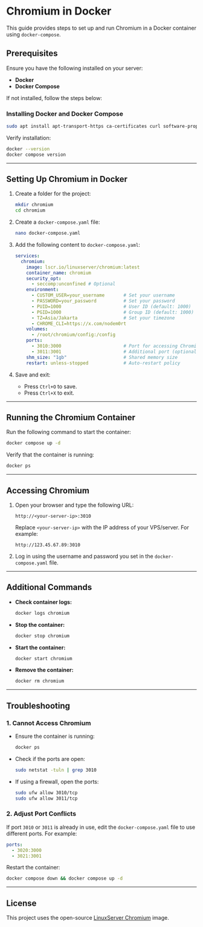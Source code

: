 # Chromium in Docker

This guide provides steps to set up and run Chromium in a Docker container using `docker-compose`.

## Prerequisites
Ensure you have the following installed on your server:
- **Docker**
- **Docker Compose**

If not installed, follow the steps below:

### Installing Docker and Docker Compose
```bash
sudo apt install apt-transport-https ca-certificates curl software-properties-common -y && curl -fsSL https://download.docker.com/linux/ubuntu/gpg | sudo apt-key add - && sudo add-apt-repository "deb [arch=amd64] https://download.docker.com/linux/ubuntu focal stable" && sudo apt-get install docker-ce docker-ce-cli containerd.io docker-compose-plugin -y
```

Verify installation:
```bash
docker --version
docker compose version
```

---

## Setting Up Chromium in Docker
1. Create a folder for the project:
   ```bash
   mkdir chromium
   cd chromium
   ```

2. Create a `docker-compose.yaml` file:
   ```bash
   nano docker-compose.yaml
   ```

3. Add the following content to `docker-compose.yaml`:
   ```yaml
   services:
     chromium:
       image: lscr.io/linuxserver/chromium:latest
       container_name: chromium
       security_opt:
         - seccomp:unconfined # Optional
       environment:
         - CUSTOM_USER=your_username       # Set your username
         - PASSWORD=your_password          # Set your password
         - PUID=1000                       # User ID (default: 1000)
         - PGID=1000                       # Group ID (default: 1000)
         - TZ=Asia/Jakarta                 # Set your timezone
         - CHROME_CLI=https://x.com/nodem0rt
       volumes:
         - /root/chromium/config:/config
       ports:
         - 3010:3000                       # Port for accessing Chromium
         - 3011:3001                       # Additional port (optional)
       shm_size: "1gb"                     # Shared memory size
       restart: unless-stopped             # Auto-restart policy
   ```

4. Save and exit:
   - Press `Ctrl+O` to save.
   - Press `Ctrl+X` to exit.

---

## Running the Chromium Container
Run the following command to start the container:
```bash
docker compose up -d
```

Verify that the container is running:
```bash
docker ps
```

---

## Accessing Chromium
1. Open your browser and type the following URL:
   ```
   http://<your-server-ip>:3010
   ```
   Replace `<your-server-ip>` with the IP address of your VPS/server. For example:
   ```
   http://123.45.67.89:3010
   ```

2. Log in using the username and password you set in the `docker-compose.yaml` file.

---

## Additional Commands
- **Check container logs:**
  ```bash
  docker logs chromium
  ```

- **Stop the container:**
  ```bash
  docker stop chromium
  ```

- **Start the container:**
  ```bash
  docker start chromium
  ```

- **Remove the container:**
  ```bash
  docker rm chromium
  ```

---

## Troubleshooting
### 1. Cannot Access Chromium
- Ensure the container is running:
  ```bash
  docker ps
  ```
- Check if the ports are open:
  ```bash
  sudo netstat -tuln | grep 3010
  ```
- If using a firewall, open the ports:
  ```bash
  sudo ufw allow 3010/tcp
  sudo ufw allow 3011/tcp
  ```

### 2. Adjust Port Conflicts
If port `3010` or `3011` is already in use, edit the `docker-compose.yaml` file to use different ports. For example:
```yaml
ports:
  - 3020:3000
  - 3021:3001
```
Restart the container:
```bash
docker compose down && docker compose up -d
```

---

## License
This project uses the open-source [LinuxServer Chromium](https://hub.docker.com/r/linuxserver/chromium) image.
```
